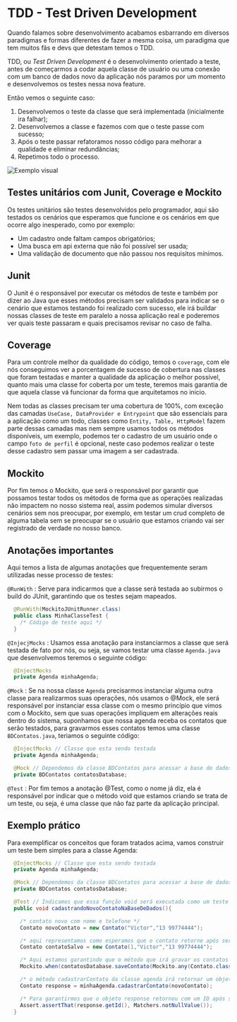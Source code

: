 # TDD - Test Driven Development

Quando falamos sobre desenvolvimento acabamos esbarrando em diversos paradigmas e formas diferentes de fazer a mesma coisa, um paradigma que tem muitos fãs e devs que detestam temos o TDD.

TDD, ou _Test Driven Development_ é o desenvolvimento orientado a teste, antes de começarmos a codar aquela classe de usuário ou uma conexão com um banco de dados novo da aplicação nós paramos por um momento e desenvolvemos os testes nessa nova feature.

Então vemos o seguinte caso:

1. Desenvolvemos o teste da classe que será implementada (inicialmente ira falhar);
2. Desenvolvemos a classe e fazemos com que o teste passe com sucesso;
3. Após o teste passar refatoramos nosso código para melhorar a qualidade e eliminar redundâncias;
4. Repetimos todo o processo.

![Exemplo visual](https://perspectives.mobilelive.ca/hs-fs/hubfs/TDD%20BDD%20DDD/1-4.jpg?width=1280&name=1-4.jpg)

## Testes unitários com Junit, Coverage e Mockito

Os testes unitários são testes desenvolvidos pelo programador, aqui são testados os cenários que esperamos que funcione e os cenários em que ocorre algo inesperado, como por exemplo:

- Um cadastro onde faltam campos obrigatórios;
- Uma busca em api externa que não foi possível ser usada;
- Uma validação de documento que não passou nos requisitos mínimos.

## Junit

O Junit é o responsável por executar os métodos de teste e também por dizer ao Java que esses métodos precisam ser validados para indicar se o cenário que estamos testando foi realizado com sucesso, ele irá buildar nossas classes de teste em paralelo a nossa aplicação real e poderemos ver quais teste passaram e quais precisamos revisar no caso de falha.

## Coverage

Para um controle melhor da qualidade do código, temos o `coverage`, com ele nós conseguimos ver a porcentagem de sucesso de cobertura nas classes que foram testadas e manter a qualidade da aplicação o melhor possível, quanto mais uma classe for coberta por um teste, teremos mais garantia de que aquela classe vá funcionar da forma que arquitetamos no inicio. 

Nem todas as classes precisam ter uma cobertura de 100%, com exceção das camadas `UseCase, DataProvider e Entrypoint` que são essenciais para a aplicação como um todo, classes como `Entity, Table, HttpModel` fazem parte dessas camadas mas nem sempre usamos todos os métodos disponíveis, um exemplo, podemos ter o cadastro de um usuário onde o campo `foto de perfil` é opcional, neste caso podemos realizar o teste desse cadastro sem passar uma imagem a ser cadastrada.

## Mockito

Por fim temos o Mockito, que será o responsável por garantir que possamos testar todos os métodos de forma que as operações realizadas não impactem no nosso sistema real, assim podemos simular diversos cenários sem nos preocupar, por exemplo, em testar um crud completo de alguma tabela sem se preocupar se o usuário que estamos criando vai ser registrado de verdade no nosso banco.

## Anotações importantes

Aqui temos a lista de algumas anotações que frequentemente seram utilizadas nesse processo de testes:

`@RunWith` : Serve para indicarmos que a classe será testada ao subirmos o build do JUnit, garantindo que os testes sejam mapeados.

```java
  @RunWith(MockitoJUnitRunner.class)
  public class MinhaClasseTest {
    /* Código de teste aqui */
  }
```

`@InjecjMocks` : Usamos essa anotação para instanciarmos a classe que será testada de fato por nós, ou seja, se vamos testar uma classe `Agenda.java` que desenvolvemos teremos o seguinte código:

```java
  @InjectMocks
  private Agenda minhaAgenda;
```

`@Mock` : Se na nossa classe `Agenda` precisarmos instanciar alguma outra classe para realizarmos suas operações, nós usamos o @Mock, ele será responsável por instanciar essa classe com o mesmo princípio que vimos com o Mockito, sem que suas operações impliquem em alterações reais dentro do sistema, suponhamos que nossa agenda receba os contatos que serão testados, para gravarmos esses contatos temos uma classe `BDContatos.java`, teriamos o seguinte código:

```java
  @InjectMocks // Classe que esta sendo testada
  private Agenda minhaAgenda;

  @Mock // Dependemos da classe BDContatos para acessar a base de dados
  private BDContatos contatosDatabase;
```

`@Test` : Por fim temos a anotação @Test, como o nome já diz, ela é responsável por indicar que o método void que estamos criando se trata de um teste, ou seja, é uma classe que não faz parte da aplicação principal.

## Exemplo prático

Para exemplificar os conceitos que foram tratados acima, vamos construir um teste bem simples para a classe Agenda:

```java
  @InjectMocks // Classe que esta sendo testada
  private Agenda minhaAgenda;

  @Mock // Dependemos da classe BDContatos para acessar a base de dados
  private BDContatos contatosDatabase;

  @Test // Indicamos que essa função void será executada como um teste no JUnit
  public void cadastrandoNovoContatoNaBaseDeDados(){

    /* contato novo com nome e telefone */
    Contato novoContato = new Contato("Victor","13 99774444");

    /* aqui representamos como esperamos que o contato retorne após ser salvo, no caso ele agora tem um ID dentro da base de dados */
    Contato contatoSalvo = new Contato(1,"Victor","13 99774444");

    /* Aqui estamos garantindo que o método que irá gravar os contatos na base de dados não seja executado no nosso banco de dados real, o Mockito irá simular toda a operação pra gente */
    Mockito.when(contatosDatabase.saveContato(Mockito.any(Contato.class))).thenReturn(contatoSalvo);

    /* o método cadastrarContato da classe agenda irá retornar um objeto novo. Nesse caso estamos passando um contato com nome e telefone e esperamos que esse mesmo contato retorne com um ID */
    Contato response = minhaAgenda.cadastrarContato(novoContato);

    /* Para garantirmos que o objeto response retornou com um ID após ser salvo na base de dados, usamos o Assert, ele irá comparar o campo ID do objeto e retornará true caso o campo não seja null */
    Assert.assertThat(response.getId(), Matchers.notNullValue());
  }
```
